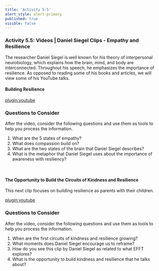 ```yaml
---
title: 'Activity 5-5'
alert_style: alert-primary
published: true
visible: false
---
```


### Activity 5.5: Videos | Daniel Siegel Clips - Empathy and Resilience

The researcher Daniel Siegel is well known for his theory of interpersonal neurobiology, which explains how the brain, mind, and body are interconnected. Throughout his speech, he emphasizes the importance of resilience. As opposed to reading some of his books and articles, we will view some of his YouTube talks.

#### Building Resilience
[plugin:youtube](https://youtu.be/RkC8hx-_k3Y)

### Questions to Consider

After the video, consider the following questions and use them as tools to help you process the information.

1. What are the 5 states of empathy?
2. What does compassion build on?
3. What are the two states of the brain that Daniel Siegel describes?
4. What is the metaphor that Daniel Siegel uses about the importance of awareness with resiliency?

<!--
After the video, consider the following questions and use the tool to save your notes. It is important to note that closing this active browser will not save your responses, so you will need to save/download your document before closing it.

[h5p id="490"]
-->
&nbsp;

#### The Opportunity to Build the Circuits of Kindness and Resilience

This next clip focuses on building resilience as parents with their children.

[plugin:youtube](https://youtu.be/0XG8uOWEBbc)

### Questions to Consider

After the video, consider the following questions and use them as tools to help you process the information.

1. When are the first circuits of kindness and resilience growing?
2. What moments does Daniel Siegel encourage us to reframe?
3. How do you see this clip by Daniel Siegel as related to what EFFT explores?
4. What is the opportunity to build kindness and resilience that he talks about?

<!--
After the video, consider the following questions and use the tool to save your notes. It is important to note that closing this active browser will not save your responses, so you will need to save/download your document before closing it.

[h5p id="491"]
-->
